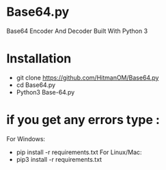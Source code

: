 # Base64.py
Base64 Encoder And Decoder Built With Python 3

# Installation
- git clone https://github.com/HitmanOM/Base64.py
- cd Base64.py
- Python3 Base-64.py
# if you get any errors type :
For Windows:
- pip install -r requirements.txt
For Linux/Mac:
- pip3 install -r requirements.txt
